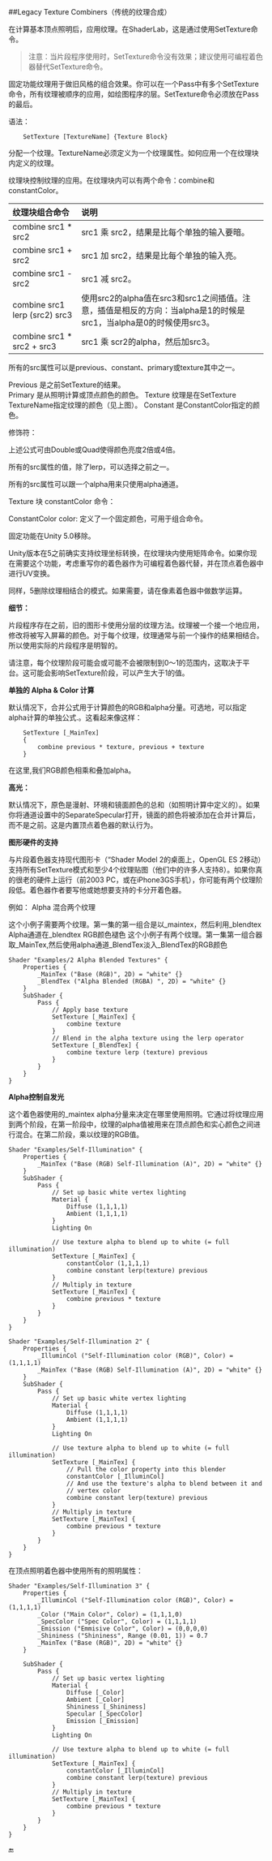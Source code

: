 ##Legacy Texture Combiners（传统的纹理合成）

在计算基本顶点照明后，应用纹理。在ShaderLab，这是通过使用SetTexture命令。

>注意：当片段程序使用时，SetTexture命令没有效果；建议使用可编程着色器替代SetTexture命令。

固定功能纹理用于做旧风格的组合效果。你可以在一个Pass中有多个SetTexture命令，所有纹理被顺序的应用，如绘图程序的层。SetTexture命令必须放在Pass的最后。

语法：
```
    SetTexture [TextureName] {Texture Block}
```

分配一个纹理。TextureName必须定义为一个纹理属性。如何应用一个在纹理块内定义的纹理。

纹理块控制纹理的应用。在纹理块内可以有两个命令：combine和constantColor。



|纹理块组合命令|说明|
|:--|:--|
|combine src1 * src2|src1 乘 src2，结果是比每个单独的输入要暗。|
|combine src1 + src2|src1 加 src2，结果是比每个单独的输入亮。
|combine src1 - src2|src1 减 src2。|
|combine src1 lerp (src2) src3|使用src2的alpha值在src3和src1之间插值。注意，插值是相反的方向：当alpha是1的时候是src1，当alpha是0的时候使用src3。|
|combine src1 * src2 + src3|src1 乘 scr2的alpha，然后加src3。|
所有的src属性可以是previous、constant、primary或texture其中之一。

Previous 是之前SetTexture的结果。		
Primary 是从照明计算或顶点颜色的颜色。	
Texture 纹理是在SetTexture TextureName指定纹理的颜色（见上图）。
Constant 是ConstantColor指定的颜色。
		
修饰符：

上述公式可由Double或Quad使得颜色亮度2倍或4倍。

所有的src属性的值，除了lerp，可以选择之前之一。	

所有的src属性可以跟一个alpha用来只使用alpha通道。 
		
Texture 块 constantColor 命令：

ConstantColor color: 定义了一个固定颜色，可用于组合命令。

固定功能在Unity 5.0移除。

Unity版本在5之前确实支持纹理坐标转换，在纹理块内使用矩阵命令。如果你现在需要这个功能，考虑重写你的着色器作为可编程着色器代替，并在顶点着色器中进行UV变换。

同样，5删除纹理相结合的模式。如果需要，请在像素着色器中做数学运算。

**细节：**

片段程序存在之前，旧的图形卡使用分层的纹理方法。纹理被一个接一个地应用，修改将被写入屏幕的颜色。对于每个纹理，纹理通常与前一个操作的结果相结合。所以使用实际的片段程序是明智的。

请注意，每个纹理阶段可能会或可能不会被限制到0～1的范围内，这取决于平台。这可能会影响SetTexture阶段，可以产生大于1的值。

**单独的 Alpha & Color 计算**

默认情况下，合并公式用于计算颜色的RGB和alpha分量。可选地，可以指定alpha计算的单独公式.。这看起来像这样：
```
    SetTexture [_MainTex] 
    { 
        combine previous * texture, previous + texture 
    }
```
在这里,我们RGB颜色相乘和叠加alpha。

**高光：**

默认情况下，原色是漫射、环境和镜面颜色的总和（如照明计算中定义的）。如果你将通道设置中的SeparateSpecular打开，镜面的颜色将被添加在合并计算后，而不是之前。这是内置顶点着色器的默认行为。

**图形硬件的支持**

与片段着色器支持现代图形卡（“Shader Model 2的桌面上，OpenGL ES 2移动）支持所有SetTexture模式和至少4个纹理贴图（他们中的许多人支持8）。如果你真的很老的硬件上运行（前2003 PC，或在iPhone3GS手机），你可能有两个纹理阶段低。着色器作者要写他或她想要支持的卡分开着色器。

例如：
Alpha 混合两个纹理

这个小例子需要两个纹理。第一集的第一组合是以_maintex，然后利用_blendtex Alpha通道在_blendtex RGB颜色褪色
这个小例子有两个纹理。第一集第一组合器取_MainTex,然后使用alpha通道_BlendTex淡入_BlendTex的RGB颜色
```
Shader "Examples/2 Alpha Blended Textures" {
    Properties {
        _MainTex ("Base (RGB)", 2D) = "white" {}
        _BlendTex ("Alpha Blended (RGBA) ", 2D) = "white" {}
    }
    SubShader {
        Pass {
            // Apply base texture
            SetTexture [_MainTex] {
                combine texture
            }
            // Blend in the alpha texture using the lerp operator
            SetTexture [_BlendTex] {
                combine texture lerp (texture) previous
            }
        }
    }
}
```

**Alpha控制自发光**

这个着色器使用的_maintex alpha分量来决定在哪里使用照明。它通过将纹理应用到两个阶段，在第一阶段中，纹理的alpha值被用来在顶点颜色和实心颜色之间进行混合。在第二阶段，乘以纹理的RGB值。
```
Shader "Examples/Self-Illumination" {
    Properties {
        _MainTex ("Base (RGB) Self-Illumination (A)", 2D) = "white" {}
    }
    SubShader {
        Pass {
            // Set up basic white vertex lighting
            Material {
                Diffuse (1,1,1,1)
                Ambient (1,1,1,1)
            }
            Lighting On

            // Use texture alpha to blend up to white (= full illumination)
            SetTexture [_MainTex] {
                constantColor (1,1,1,1)
                combine constant lerp(texture) previous
            }
            // Multiply in texture
            SetTexture [_MainTex] {
                combine previous * texture
            }
        }
    }
}
```

```
Shader "Examples/Self-Illumination 2" {
    Properties {
        _IlluminCol ("Self-Illumination color (RGB)", Color) = (1,1,1,1)
        _MainTex ("Base (RGB) Self-Illumination (A)", 2D) = "white" {}
    }
    SubShader {
        Pass {
            // Set up basic white vertex lighting
            Material {
                Diffuse (1,1,1,1)
                Ambient (1,1,1,1)
            }
            Lighting On

            // Use texture alpha to blend up to white (= full illumination)
            SetTexture [_MainTex] {
                // Pull the color property into this blender
                constantColor [_IlluminCol]
                // And use the texture's alpha to blend between it and
                // vertex color
                combine constant lerp(texture) previous
            }
            // Multiply in texture
            SetTexture [_MainTex] {
                combine previous * texture
            }
        }
    }
}
```

在顶点照明着色器中使用所有的照明属性：
```
Shader "Examples/Self-Illumination 3" {
    Properties {
        _IlluminCol ("Self-Illumination color (RGB)", Color) = (1,1,1,1)
        _Color ("Main Color", Color) = (1,1,1,0)
        _SpecColor ("Spec Color", Color) = (1,1,1,1)
        _Emission ("Emmisive Color", Color) = (0,0,0,0)
        _Shininess ("Shininess", Range (0.01, 1)) = 0.7
        _MainTex ("Base (RGB)", 2D) = "white" {}
    }

    SubShader {
        Pass {
            // Set up basic vertex lighting
            Material {
                Diffuse [_Color]
                Ambient [_Color]
                Shininess [_Shininess]
                Specular [_SpecColor]
                Emission [_Emission]
            }
            Lighting On

            // Use texture alpha to blend up to white (= full illumination)
            SetTexture [_MainTex] {
                constantColor [_IlluminCol]
                combine constant lerp(texture) previous
            }
            // Multiply in texture
            SetTexture [_MainTex] {
                combine previous * texture
            }
        }
    }
}
```

🔚